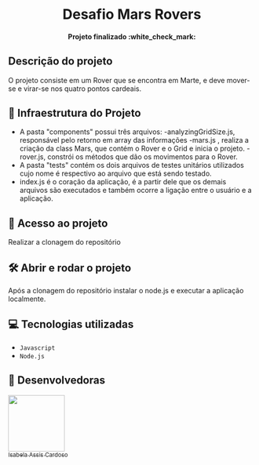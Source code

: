 <h1 align="center"> Desafio Mars Rovers </h1>
  


  <h4 align="center"> 
      Projeto finalizado :white_check_mark:
</h4>
  
 ## Descrição do projeto

O projeto consiste em um Rover que se encontra em Marte, e deve mover-se e virar-se nos quatro pontos cardeais. 

##  :mag_right: Infraestrutura do Projeto

- A pasta "components"  possui três arquivos:
  -analyzingGridSize.js, responsável pelo retorno em array das informações
  -mars.js , realiza a criação da class Mars, que contém o Rover e o Grid e inicia o projeto.
  -rover.js, constrói os métodos que dão os movimentos para o Rover.
 - A pasta "tests" contém os dois arquivos de testes unitários utilizados cujo nome é respectivo ao arquivo que está sendo testado.
 - index.js é o coração da aplicação, é a partir dele que os demais arquivos são executados e também ocorre a ligação entre o usuário e a aplicação.
 

## 📁 Acesso ao projeto

Realizar a clonagem do repositório

## 🛠️ Abrir e rodar o projeto

Após a clonagem do repositório instalar o node.js e executar a aplicação localmente.

## :computer: Tecnologias utilizadas
- `Javascript`
- `Node.js`
  
 
##  :woman: Desenvolvedoras
 
 [<img src="https://avatars.githubusercontent.com/u/66324902?v=4" width=115><br><sub>Isabela Assis Cardoso</sub>](https://github.com/IsabelaAC) 
 
 
  
  

